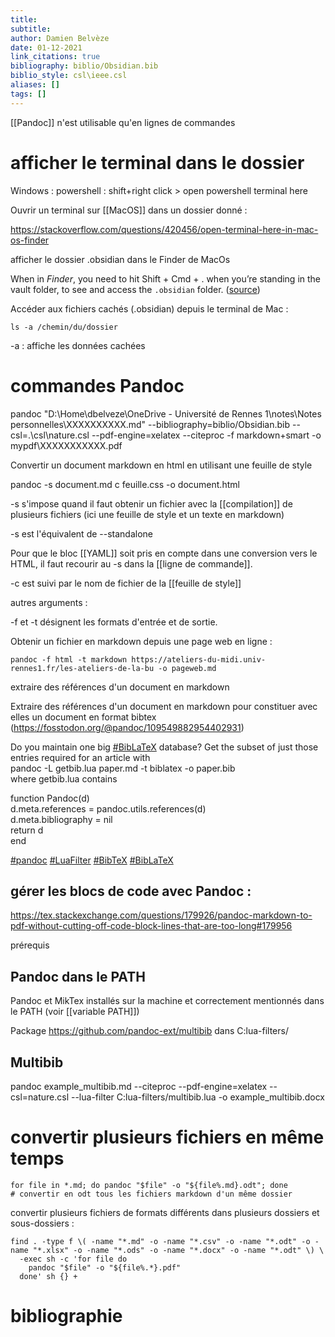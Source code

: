 ```yaml
---
title: 
subtitle:
author: Damien Belvèze
date: 01-12-2021
link_citations: true
bibliography: biblio/Obsidian.bib
biblio_style: csl\ieee.csl
aliases: []
tags: []
---
```



[[Pandoc]] n'est utilisable qu'en lignes de commandes

# afficher le terminal dans le dossier

Windows : powershell  : shift+right click > open powershell terminal here


Ouvrir un terminal sur [[MacOS]] dans un dossier donné : 

https://stackoverflow.com/questions/420456/open-terminal-here-in-mac-os-finder

afficher le dossier .obsidian dans le Finder de MacOs

When in _Finder_, you need to hit Shift + Cmd + . when you’re standing in the vault folder, to see and access the `.obsidian` folder.
([source](https://forum.obsidian.md/t/mac-terminal-does-not-see-obsidian-folder/51143))

Accéder aux fichiers cachés (.obsidian) depuis le terminal de Mac :

```
ls -a /chemin/du/dossier
```
-a : affiche les données cachées

# commandes Pandoc

pandoc "D:\Home\dbelveze\OneDrive - Université de Rennes 1\notes\Notes personnelles\XXXXXXXXXX.md" --bibliography=biblio/Obsidian.bib --csl=.\csl\nature.csl --pdf-engine=xelatex --citeproc -f markdown+smart -o mypdf\XXXXXXXXXXX.pdf

Convertir un document markdown en html en utilisant une feuille de style 

pandoc  -s document.md c feuille.css -o document.html

-s s'impose quand il faut obtenir un fichier avec la [[compilation]] de plusieurs fichiers (ici une feuille de style et un texte en markdown)

-s est l'équivalent de --standalone

Pour que le bloc [[YAML]] soit pris en compte dans une conversion vers le HTML, il faut recourir au -s dans la [[ligne de commande]]. 

-c est suivi par le nom de fichier de la [[feuille de style]]

autres arguments : 

-f et -t désignent les formats d'entrée et de sortie. 

Obtenir un fichier en markdown depuis une page web en ligne : 

`pandoc -f html -t markdown https://ateliers-du-midi.univ-rennes1.fr/les-ateliers-de-la-bu -o pageweb.md`


extraire des références d'un document en markdown

Extraire des références d'un document en markdown pour constituer avec elles un document en format bibtex (https://fosstodon.org/@pandoc/109549882954402931)

Do you maintain one big [#BibLaTeX](https://mamot.fr/tags/BibLaTeX) database? Get the subset of just those entries required for an article with  
pandoc -L getbib.lua paper.md -t biblatex -o paper.bib  
where getbib.lua contains

function Pandoc(d)  
d.meta.references = pandoc.utils.references(d)  
d.meta.bibliography = nil  
return d  
end

[#pandoc](https://mamot.fr/tags/pandoc) [#LuaFilter](https://mamot.fr/tags/LuaFilter) [#BibTeX](https://mamot.fr/tags/BibTeX) [#BibLaTeX](https://mamot.fr/tags/BibLaTeX)


## gérer les blocs de code avec Pandoc : 

https://tex.stackexchange.com/questions/179926/pandoc-markdown-to-pdf-without-cutting-off-code-block-lines-that-are-too-long#179956

prérequis

## Pandoc dans le PATH

Pandoc et MikTex installés sur la machine et correctement mentionnés dans le PATH (voir [[variable PATH]])

Package https://github.com/pandoc-ext/multibib
dans C:lua-filters/

## Multibib

pandoc example_multibib.md --citeproc --pdf-engine=xelatex --csl=nature.csl --lua-filter C:lua-filters/multibib.lua -o example_multibib.docx

# convertir plusieurs fichiers en même temps

```shell
for file in *.md; do pandoc "$file" -o "${file%.md}.odt"; done
# convertir en odt tous les fichiers markdown d'un même dossier
```

convertir plusieurs fichiers de formats différents dans plusieurs dossiers et sous-dossiers : 

```shell
find . -type f \( -name "*.md" -o -name "*.csv" -o -name "*.odt" -o -name "*.xlsx" -o -name "*.ods" -o -name "*.docx" -o -name "*.odt" \) \
  -exec sh -c 'for file do
    pandoc "$file" -o "${file%.*}.pdf"
  done' sh {} +
```
# bibliographie

